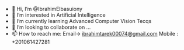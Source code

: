 - 👋 Hi, I’m @IbrahimElbasuiony
- 👀 I’m interested in Artificial Intelligence
- 🌱 I’m currently learning Advanced Computer Vision Tecqs
- 💞️ I’m looking to collaborate on ...
- 📫 How to reach me: Email-> ibrahimtarek00074@gmail.com   Mobile : +201061427281

<!---
IbrahimElbasuiony/IbrahimElbasuiony is a ✨ special ✨ repository because its `README.md` (this file) appears on your GitHub profile.
You can click the Preview link to take a look at your changes.
--->
